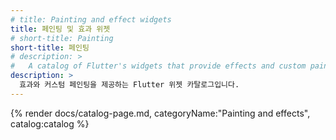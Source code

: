 ```yaml
---
# title: Painting and effect widgets
title: 페인팅 및 효과 위젯
# short-title: Painting
short-title: 페인팅
# description: >
#   A catalog of Flutter's widgets that provide effects and custom painting.
description: >
  효과와 커스텀 페인팅을 제공하는 Flutter 위젯 카탈로그입니다.
---
```


{% render docs/catalog-page.md, categoryName:"Painting and effects", catalog:catalog %}
